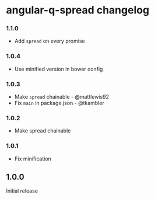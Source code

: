 # angular-q-spread changelog

### 1.1.0
* Add `spread` on every promise

### 1.0.4 
* Use minified version in bower config

### 1.0.3
* Make `spread` chainable - @mattlewis92
* Fix `main` in package.json - @tkambler

### 1.0.2
* Make spread chainable

### 1.0.1
* Fix minification

## 1.0.0
Initial release